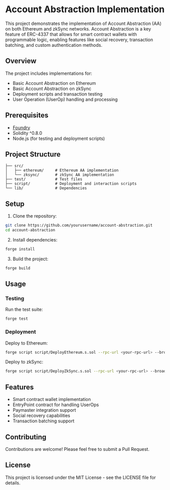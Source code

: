 # Account Abstraction Implementation

This project demonstrates the implementation of Account Abstraction (AA) on both Ethereum and zkSync networks. Account Abstraction is a key feature of ERC-4337 that allows for smart contract wallets with programmable logic, enabling features like social recovery, transaction batching, and custom authentication methods.

## Overview

The project includes implementations for:
- Basic Account Abstraction on Ethereum
- Basic Account Abstraction on zkSync
- Deployment scripts and transaction testing
- User Operation (UserOp) handling and processing

## Prerequisites

- [Foundry](https://book.getfoundry.sh/getting-started/installation)
- Solidity ^0.8.0
- Node.js (for testing and deployment scripts)

## Project Structure

```
├── src/
│   ├── ethereum/     # Ethereum AA implementation
│   └── zksync/       # zkSync AA implementation
├── test/             # Test files
├── script/           # Deployment and interaction scripts
└── lib/              # Dependencies
```

## Setup

1. Clone the repository:
```bash
git clone https://github.com/yourusername/account-abstraction.git
cd account-abstraction
```

2. Install dependencies:
```bash
forge install
```

3. Build the project:
```bash
forge build
```

## Usage

### Testing

Run the test suite:
```bash
forge test
```

### Deployment

Deploy to Ethereum:
```bash
forge script script/DeployEthereum.s.sol --rpc-url <your-rpc-url> --broadcast
```

Deploy to zkSync:
```bash
forge script script/DeployZkSync.s.sol --rpc-url <your-rpc-url> --broadcast
```

## Features

- Smart contract wallet implementation
- EntryPoint contract for handling UserOps
- Paymaster integration support
- Social recovery capabilities
- Transaction batching support

## Contributing

Contributions are welcome! Please feel free to submit a Pull Request.

## License

This project is licensed under the MIT License - see the LICENSE file for details.


